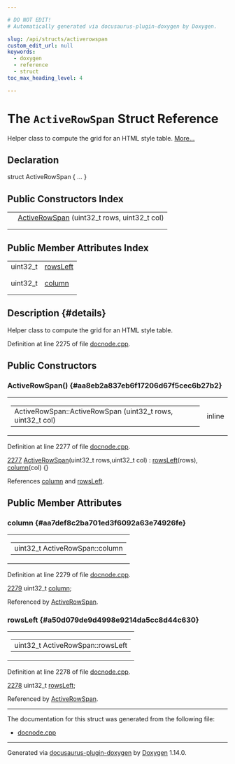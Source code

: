 ```yaml
---

# DO NOT EDIT!
# Automatically generated via docusaurus-plugin-doxygen by Doxygen.

slug: /api/structs/activerowspan
custom_edit_url: null
keywords:
  - doxygen
  - reference
  - struct
toc_max_heading_level: 4

---
```


<div class="doxyPage">

# The `ActiveRowSpan` Struct Reference

<p>Helper class to compute the grid for an HTML style table. <a href="#details">More...</a></p>

## Declaration

<div class="doxyDeclaration">
struct ActiveRowSpan { ... }
</div>

## Public Constructors Index

<table class="doxyMembersIndex">

<tr class="doxyMemberIndexItem">
<td class="doxyMemberIndexItemType" align="left" valign="top"></td>
<td class="doxyMemberIndexItemName" align="left" valign="top"><a href="#aa8eb2a837eb6f17206d67f5cec6b27b2">ActiveRowSpan</a> (uint32_t rows, uint32_t col)</td>
</tr>
<tr class="doxyMemberIndexDescription">
<td class="doxyMemberIndexDescriptionLeft"></td>
<td class="doxyMemberIndexDescriptionRight">
</td>
</tr>
<tr class="doxyMemberIndexSeparator">
<td class="doxyMemberIndexSeparator" colspan="2"></td>
</tr>

</table>

## Public Member Attributes Index

<table class="doxyMembersIndex">

<tr class="doxyMemberIndexItem">
<td class="doxyMemberIndexItemType" align="left" valign="top">uint32_t</td>
<td class="doxyMemberIndexItemName" align="left" valign="top"><a href="#a50d079de9d4998e9214da5cc8d44c630">rowsLeft</a></td>
</tr>
<tr class="doxyMemberIndexDescription">
<td class="doxyMemberIndexDescriptionLeft"></td>
<td class="doxyMemberIndexDescriptionRight">
</td>
</tr>
<tr class="doxyMemberIndexSeparator">
<td class="doxyMemberIndexSeparator" colspan="2"></td>
</tr>

<tr class="doxyMemberIndexItem">
<td class="doxyMemberIndexItemType" align="left" valign="top">uint32_t</td>
<td class="doxyMemberIndexItemName" align="left" valign="top"><a href="#aa7def8c2ba701ed3f6092a63e74926fe">column</a></td>
</tr>
<tr class="doxyMemberIndexDescription">
<td class="doxyMemberIndexDescriptionLeft"></td>
<td class="doxyMemberIndexDescriptionRight">
</td>
</tr>
<tr class="doxyMemberIndexSeparator">
<td class="doxyMemberIndexSeparator" colspan="2"></td>
</tr>

</table>

## Description {#details}

<p>Helper class to compute the grid for an HTML style table.</p>

<p>Definition at line 2275 of file <a href="/web-doxygen/docs/api/files/src/docnode-cpp">docnode.cpp</a>.</p>


<div class="doxySectionDef">

## Public Constructors

### ActiveRowSpan() {#aa8eb2a837eb6f17206d67f5cec6b27b2}

<div class="doxyMemberItem">
<div class="doxyMemberProto">
<table class="doxyMemberLabels">
<tr class="doxyMemberLabels">
<td class="doxyMemberLabelsLeft">
<table class="doxyMemberName">
<tr>
<td class="doxyMemberName">ActiveRowSpan::ActiveRowSpan (uint32_t rows, uint32_t col)</td>
</tr>
</table>
</td>
<td class="doxyMemberLabelsRight">
<span class="doxyMemberLabels">
<span class="doxyMemberLabel inline">inline</span>
</span>
</td>
</tr>
</table>
</div>
<div class="doxyMemberDoc">



<p>Definition at line 2277 of file <a href="/web-doxygen/docs/api/files/src/docnode-cpp">docnode.cpp</a>.</p>


<div class="doxyProgramListing">

<div class="doxyCodeLine"><span class="doxyLineNumber"><a href="#aa8eb2a837eb6f17206d67f5cec6b27b2">2277</a></span><span class="doxyLineContent"><span class="doxyHighlight">  <a href="#aa8eb2a837eb6f17206d67f5cec6b27b2">ActiveRowSpan</a>(uint32_t rows,uint32_t col) : <a href="#a50d079de9d4998e9214da5cc8d44c630">rowsLeft</a>(rows), <a href="#aa7def8c2ba701ed3f6092a63e74926fe">column</a>(col) {}</span></span></div>

</div>


<p>References <a href="#aa7def8c2ba701ed3f6092a63e74926fe">column</a> and <a href="#a50d079de9d4998e9214da5cc8d44c630">rowsLeft</a>.</p>

</div>
</div>

</div>

<div class="doxySectionDef">

## Public Member Attributes

### column {#aa7def8c2ba701ed3f6092a63e74926fe}

<div class="doxyMemberItem">
<div class="doxyMemberProto">
<table class="doxyMemberLabels">
<tr class="doxyMemberLabels">
<td class="doxyMemberLabelsLeft">
<table class="doxyMemberName">
<tr>
<td class="doxyMemberName">uint32_t ActiveRowSpan::column</td>
</tr>
</table>
</td>
</tr>
</table>
</div>
<div class="doxyMemberDoc">



<p>Definition at line 2279 of file <a href="/web-doxygen/docs/api/files/src/docnode-cpp">docnode.cpp</a>.</p>


<div class="doxyProgramListing">

<div class="doxyCodeLine"><span class="doxyLineNumber"><a href="#aa7def8c2ba701ed3f6092a63e74926fe">2279</a></span><span class="doxyLineContent"><span class="doxyHighlight">  uint32_t <a href="#aa7def8c2ba701ed3f6092a63e74926fe">column</a>;</span></span></div>

</div>


<p>Referenced by <a href="#aa8eb2a837eb6f17206d67f5cec6b27b2">ActiveRowSpan</a>.</p>

</div>
</div>

### rowsLeft {#a50d079de9d4998e9214da5cc8d44c630}

<div class="doxyMemberItem">
<div class="doxyMemberProto">
<table class="doxyMemberLabels">
<tr class="doxyMemberLabels">
<td class="doxyMemberLabelsLeft">
<table class="doxyMemberName">
<tr>
<td class="doxyMemberName">uint32_t ActiveRowSpan::rowsLeft</td>
</tr>
</table>
</td>
</tr>
</table>
</div>
<div class="doxyMemberDoc">



<p>Definition at line 2278 of file <a href="/web-doxygen/docs/api/files/src/docnode-cpp">docnode.cpp</a>.</p>


<div class="doxyProgramListing">

<div class="doxyCodeLine"><span class="doxyLineNumber"><a href="#a50d079de9d4998e9214da5cc8d44c630">2278</a></span><span class="doxyLineContent"><span class="doxyHighlight">  uint32_t <a href="#a50d079de9d4998e9214da5cc8d44c630">rowsLeft</a>;</span></span></div>

</div>


<p>Referenced by <a href="#aa8eb2a837eb6f17206d67f5cec6b27b2">ActiveRowSpan</a>.</p>

</div>
</div>

</div>

<hr/>

The documentation for this struct was generated from the following file:

<ul>
<li><a href="/web-doxygen/docs/api/files/src/docnode-cpp">docnode.cpp</a></li>
</ul>

<hr/>

<p class="doxyGeneratedBy">Generated via <a href="https://github.com/xpack/docusaurus-plugin-doxygen">docusaurus-plugin-doxygen</a> by <a href="https://www.doxygen.nl">Doxygen</a> 1.14.0.</p>

</div>
